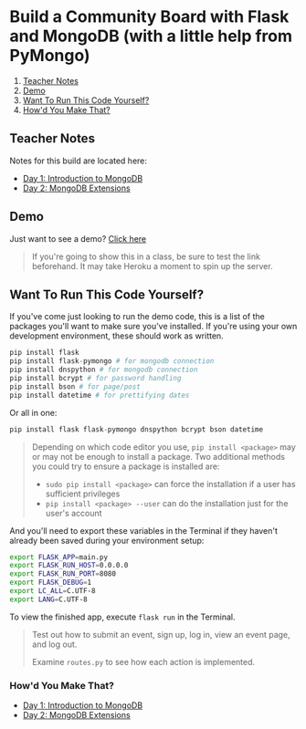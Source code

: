 # Build a Community Board with Flask and MongoDB (with a little help from PyMongo)

1. [Teacher Notes](#teacher-notes)
2. [Demo](#demo)
3. [Want To Run This Code Yourself?](#want-to-run-this-code-yourself)
4. [How'd You Make That?](#howd-you-make-that)

## Teacher Notes

Notes for this build are located here:
- [Day 1: Introduction to MongoDB](https://teacherhub.upperlinecode.com/day-9-databases-intro)
- [Day 2: MongoDB Extensions](https://teacherhub.upperlinecode.com/day-11-databases-advanced)

## Demo

Just want to see a demo? [Click here](https://upperline-community-board.herokuapp.com/)

> If you're going to show this in a class, be sure to test the link beforehand. It may take Heroku a moment to spin up the server.

## Want To Run This Code Yourself?

If you've come just looking to run the demo code, this is a list of the packages you'll want to make sure you've installed. If you're using your own development environment, these should work as written.

```python
pip install flask
pip install flask-pymongo # for mongodb connection
pip install dnspython # for mongodb connection
pip install bcrypt # for password handling
pip install bson # for page/post
pip install datetime # for prettifying dates
```

Or all in one:

```python
pip install flask flask-pymongo dnspython bcrypt bson datetime
```

> Depending on which code editor you use, `pip install <package>` may or may not be enough to install a package. Two additional methods you could try to ensure a package is installed are:
>
> - `sudo pip install <package>` can force the installation if a user has sufficient privileges
> - `pip install <package> --user` can do the installation just for the user's account

And you'll need to export these variables in the Terminal if they haven't already been saved during your environment setup:

```bash
export FLASK_APP=main.py
export FLASK_RUN_HOST=0.0.0.0
export FLASK_RUN_PORT=8080
export FLASK_DEBUG=1
export LC_ALL=C.UTF-8
export LANG=C.UTF-8
```

To view the finished app, execute `flask run` in the Terminal.

> Test out how to submit an event, sign up, log in, view an event page, and log out.
> 
> Examine `routes.py` to see how each action is implemented.

### How'd You Make That?

- [Day 1: Introduction to MongoDB](https://teacherhub.upperlinecode.com/day-9-databases-intro)
- [Day 2: MongoDB Extensions](https://teacherhub.upperlinecode.com/day-11-databases-advanced)
